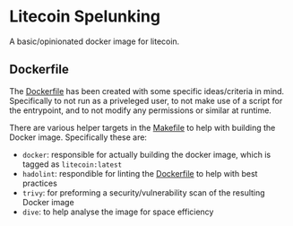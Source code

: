 # Litecoin Spelunking

A basic/opinionated docker image for litecoin.


## Dockerfile

The [Dockerfile](Dockerfile) has been created with some specific ideas/criteria in mind. Specifically to not run as a priveleged user, to not make use of a script for the entrypoint, and to not modify any permissions or similar at runtime.

There are various helper targets in the [Makefile](Makefile) to help with building the Docker image. Specifically these are:

 - `docker`: responsible for actually building the docker image, which is tagged as `litecoin:latest`
 - `hadolint`: respondible for linting the [Dockerfile](Dockerfile) to help with best practices
 - `trivy`: for preforming a security/vulnerability scan of the resulting Docker image
 - `dive`: to help analyse the image for space efficiency
